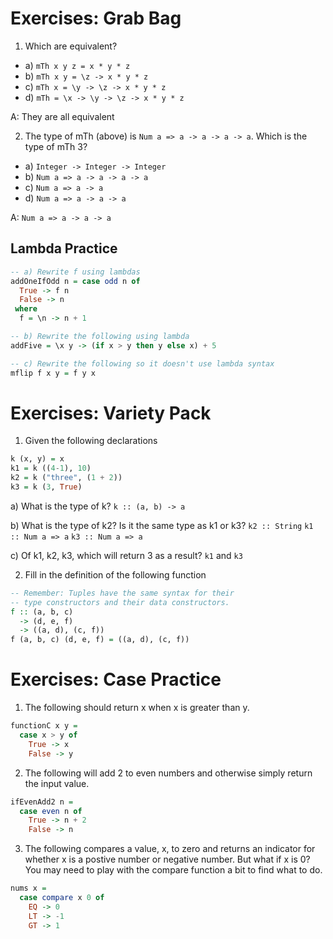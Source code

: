 Exercises: Grab Bag
======
1. Which are equivalent?

- a) `mTh x y z = x * y * z`
- b) `mTh x y = \z -> x * y * z`
- c) `mTh x = \y -> \z -> x * y * z`
- d) `mTh = \x -> \y -> \z -> x * y * z`

A: They are all equivalent

2. The type of mTh (above) is `Num a => a -> a -> a -> a`. Which is the type of mTh 3?

- a) `Integer -> Integer -> Integer`
- b) `Num a => a -> a -> a -> a`
- c) `Num a => a -> a`
- d) `Num a => a -> a -> a`

A: `Num a => a -> a -> a`

Lambda Practice
----
```hs
-- a) Rewrite f using lambdas
addOneIfOdd n = case odd n of
  True -> f n
  False -> n
 where
  f = \n -> n + 1

-- b) Rewrite the following using lambda
addFive = \x y -> (if x > y then y else x) + 5

-- c) Rewrite the following so it doesn't use lambda syntax
mflip f x y = f y x
```

Exercises: Variety Pack
=====
1. Given the following declarations
```hs
k (x, y) = x
k1 = k ((4-1), 10)
k2 = k ("three", (1 + 2))
k3 = k (3, True)
```
a) What is the type of k?
`k :: (a, b) -> a`

b) What is the type of k2? Is it the same type as k1 or k3?
`k2 :: String`
`k1 :: Num a => a`
`k3 :: Num a => a`

c) Of k1, k2, k3, which will return 3 as a result?
`k1` and `k3`

2. Fill in the definition of the following function
```hs
-- Remember: Tuples have the same syntax for their
-- type constructors and their data constructors.
f :: (a, b, c)
  -> (d, e, f)
  -> ((a, d), (c, f))
f (a, b, c) (d, e, f) = ((a, d), (c, f))
```

Exercises: Case Practice
======
1. The following should return x when x is greater than y.
```hs
functionC x y = 
  case x > y of
    True -> x
    False -> y
```

2. The following will add 2 to even numbers and otherwise simply return the input value.
```hs
ifEvenAdd2 n = 
  case even n of
    True -> n + 2
    False -> n
```

3. The following compares a value, x, to zero and returns an indicator for whether x is a postive number or negative number. But what if x is 0? You may need to play with the compare function a bit to find what to do.
```hs
nums x =
  case compare x 0 of
    EQ -> 0
    LT -> -1
    GT -> 1
```